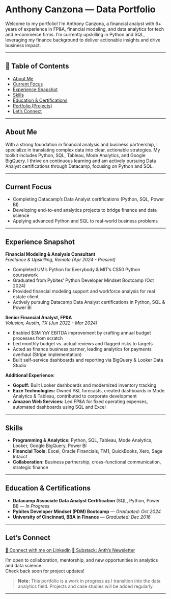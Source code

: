 # Anthony Canzona — Data Portfolio

Welcome to my portfolio! I’m Anthony Canzona, a financial analyst with 6+ years of experience in FP&A, financial modeling, and data analytics for tech and e-commerce firms. I’m currently upskilling in Python and SQL, leveraging my finance background to deliver actionable insights and drive business impact.

---

## 📑 Table of Contents

- [About Me](#about-me)
- [Current Focus](#current-focus)
- [Experience Snapshot](#experience-snapshot)
- [Skills](#skills)
- [Education & Certifications](#education--certifications)
- [Portfolio (Projects)](portfolio.md)
- [Let’s Connect](#lets-connect)

---

## About Me

With a strong foundation in financial analysis and business partnership, I specialize in translating complex data into clear, actionable strategies. My toolkit includes Python, SQL, Tableau, Mode Analytics, and Google BigQuery. I thrive on continuous learning and am actively pursuing Data Analyst certifications through Datacamp, focusing on Python and SQL.

---

## Current Focus

- Completing Datacamp’s Data Analyst certifications (Python, SQL, Power BI)
- Developing end-to-end analytics projects to bridge finance and data science
- Applying advanced Python and SQL to real-world business problems

---

## Experience Snapshot

**Financial Modeling & Analysis Consultant**  
_Freelance & Upskilling, Remote (Apr 2024 - Present)_  
- Completed UM’s Python for Everybody & MIT’s CS50 Python coursework
- Graduated from Pybites’ Python Developer Mindset Bootcamp (Oct 2024)
- Provided financial modeling support and workforce analysis for real estate client
- Actively pursuing Datacamp Data Analyst certifications in Python, SQL & Power BI

**Senior Financial Analyst, FP&A**  
_Volusion, Austin, TX (Jun 2022 - Mar 2024)_  
- Enabled $3M YoY EBITDA improvement by crafting annual budget processes from scratch
- Led monthly budget vs. actual reviews and flagged risks to targets
- Acted as finance business partner, leading analytics for payments overhaul (Stripe implementation)
- Built self-service dashboards and reporting via BigQuery & Looker Data Studio

**Additional Experience:**  
- **Gopuff:** Built Looker dashboards and modernized inventory tracking  
- **Eaze Technologies:** Owned P&L forecasts, created dashboards in Mode Analytics & Tableau, contributed to corporate development  
- **Amazon Web Services:** Led FP&A for fixed operating expenses, automated dashboards using SQL and Excel

---

## Skills

- **Programming & Analytics:** Python, SQL, Tableau, Mode Analytics, Looker, Google BigQuery, Power BI
- **Financial Tools:** Excel, Oracle Financials, TM1, QuickBooks, Xero, Sage Intacct
- **Collaboration:** Business partnership, cross-functional communication, strategic finance

---

## Education & Certifications

- **Datacamp Associate Data Analyst Certification** (SQL, Python, Power BI) — *In Progress*
- **Pybites Developer Mindset (PDM) Bootcamp** — *Graduated: Oct 2024*
- **University of Cincinnati, BBA in Finance** — *Graduated: Dec 2016*

---

## Let’s Connect

[🔗 Connect with me on LinkedIn](https://www.linkedin.com/in/anthonyscanzona/)
[📰 Substack: Anth’s Newsletter](https://anth.substack.com/)

I’m open to collaboration, mentorship, and new opportunities in analytics and data science.  
Check back soon for project updates!

> **Note:** This portfolio is a work in progress as I transition into the data analytics field. Projects and case studies will be added regularly.

---

